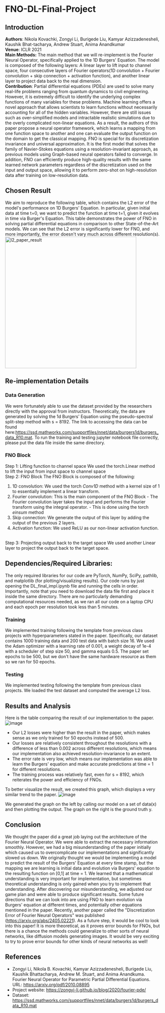 # FNO-DL-Final-Project
## Introduction
**Authors**: Nikola Kovachki, Zongyi Li, Burigede Liu, Kamyar Azizzadenesheli, Kaushik Bhat-tacharya, Andrew Stuart, Anima Anandkumar 
<br>
**Venue**: ICLR 2021
<br>
**Main Methods:**
The main method that we will re-implement is the Fourier Neural Operator, specifically applied to the 1D Burgers' Equation. The model is composed of the following layers: A linear layer to lift input to channel space, four consecutive layers of Fourier operators(1D convolution + Fourier convolution + skip connection + activation function), and another linear layer to project data back to the real dimension. 
<br>
**Contribution**: Partial differential equations (PDEs) are used to solve many real-life problems ranging from quantum dynamics to civil engineering. However, it is extremely difficult to identify the underlying complex functions of many variables for these problems. Machine learning offers a novel approach that allows scientists to learn functions without necessarily accounting for all of the hidden variables. However, there are still issues such as over-simplified models and intractable realistic simulations due to the overly complicated non-linear equations.
As a result, the authors of this paper propose a neural operator framework, which learns a mapping from one function space to another and one can evaluate the output function on the domain to get the classical mapping. FNO is special for its discretization invariance and universal approximation. It is the first model that solves the family of Navier-Stokes equations using a resolution-invariant approach, as previous models using Graph-based neural operators failed to converge. In addition, FNO can efficiently produce high-quality results with the same learned network parameters regardless of the discretization used on the input and output space, allowing it to perform zero-shot on high-resolution data after training on low-resolution data.
## Chosen Result
We aim to reproduce the following table, which contains the L2 error of the model's performance on 1D Burgers' Equation. In particular, given initial data at time t=0, we want to predict the function at time t=1, given it evolves in time via Burger's Equation. This table demonstrates the power of FNO in solving partial differential equations in comparison to other State-of-the-Art models. We can see that the L2 error is significantly lower for FNO, and more importantly, the error doesn't vary much across different resolution(s). 
<img width="427" alt="l2_paper_result" src="https://github.com/JJBai2003/FNO-DL-Final-Project/assets/60070699/de44468d-6def-4836-9920-b0aa4b32e630">

## Re-implementation Details

### Data Generation
We were fortunately able to use the dataset provided by the researchers directly with the approval from instructors. Theoretically, the data are generated by solving the 1d Burgers' Equation using the pseudo-spectral split-step method with s = 8192. The link to accessing the data can be found here:https://ssd.mathworks.com/supportfiles/nnet/data/burgers1d/burgers_data_R10.mat. To run the training and testing jupyter notebook file correctly, please put the data file inside the same directory.

### FNO Block
Step 1: Lifting function to channel space
We used the torch.Linear method to lift the input from input space to channel space
<br>
Step 2: FNO Block
The FNO Block is composed of the following:
1. 1D convolution: We used the torch _Conv1D_ method with a kernel size of 1 to essentially implement a linear transform.
2. Fourier convolution: This is the main component of the FNO Block
<tab> - The Fourier convolution layer takes the input and performs the Fourier transform using the integral operator. 
<tab> - This is done using the torch _einsum_ method
3. Skip connection: We generate the output of this layer by adding the output of the previous 2 layers. 
4. Activation function: We used ReLU as our non-linear activation function.
<br>
Step 3: Projecting output back to the target space
We used another Linear layer to project the output back to the target space.

## Dependencies/Required Libraries:
The only required libraries for our code are PyTorch, NumPy, SciPy, pathlib, and matplotlib (for plotting/visualizing results). Our code runs by just opening the DL_final_impl.ipynb file and running the cells in order. Importantly, note that you need to download the data file first and place it inside the same directory. There are no particularly demanding computational resources needed, as we ran all our code on a laptop CPU and each epoch per resolution took less than 5 minutes.

### Training
We implemented training following the template from previous class projects with hyperparameters stated in the paper. Specifically, our dataset contains 1000 training data and 200 test data with batch size 16. We used the Adam optimizer with a learning rate of 0.001, a weight decay of 1e-4 with a scheduler of step size 50, and gamma equals 0.5.
The paper set epochs to be 500, but we don't have the same hardware resource as them so we ran for 50 epochs. 

### Testing
We implemented testing following the template from previous class projects. We loaded the test dataset and computed the average L2 loss. 

## Results and Analysis
Here is the table comparing the result of our implementation to the paper. 
![image](https://github.com/JJBai2003/FNO-DL-Final-Project/assets/60070699/7b0f6dbd-e1c8-4388-92d1-7eaa352351db)
- Our L2 losses were higher than the result in the paper, which makes sense as we only trained for 50 epochs instead of 500.
- Our losses are relatively consistent throughout the resolutions with a difference of less than 0.002 across different resolutions, which means our implementation also achieved resolution-invariance to an extent.   
- The error rate is very low, which means our implementation was able to learn the Burgers' equation and make accurate predictions at time = 1 for different resolutions.
- The training process was relatively fast, even for s = 8192, which reiterates the power and efficiency of FNOs.
  
To better visualize the result, we created this graph, which displays a very similar trend to the paper.
![image](https://github.com/JJBai2003/FNO-DL-Final-Project/assets/60070699/be891463-5bcf-4528-8c10-78bb6f3e3302)

We generated the graph on the left by calling our model on a set of data(x) and then plotting the output. The graph on the right is the ground truth y. 


## Conclusion
We thought the paper did a great job laying out the architecture of the Fourier Neural Operator. We were able to extract the necessary information smoothly. However, we had a big misunderstanding of the paper initially which caused us to overcomplicate our implementations and significantly slowed us down. We originally thought we would be implementing a model to predict the result of the Burgers' Equation at every time stamp, but the mapping we are learning is initial data and evolution via Burgers' equation to the resulting function on [0,1] at time = 1. We learned that a mathematical understanding is very important for implementation, but sometimes theoretical understanding is only gained when you try to implement that understanding. After discovering our misunderstanding, we adjusted our game plan and were able to produce significant results. 
Some future directions that we can look into are using FNO to learn evolution via Burgers' equation at different times, and potentially other equations mentioned in the paper. Recently, another paper called the "Discretization Error of Fourier Neural Operators" was published (https://arxiv.org/abs/2405.02221). As a future step, it would be cool to look into this paper! It is more theoretical, as it proves error bounds for FNOs, but there is a chance the methods could generalize to other sorts of neural networks, like diffusion models generating images. It would be very exciting to try to prove error bounds for other kinds of neural networks as well!

## References
- Zongyi Li, Nikola B. Kovachki, Kamyar Azizzadenesheli, Burigede Liu, Kaushik Bhattacharya, Andrew M. Stuart, and Anima Anandkuma. Fourier Neural Operator for Parametric Partial Differential Equations. URL: https://arxiv.org/pdf/2010.08895 
- Project website: https://zongyi-li.github.io/blog/2020/fourier-pde/
- Dataset: https://ssd.mathworks.com/supportfiles/nnet/data/burgers1d/burgers_data_R10.mat
